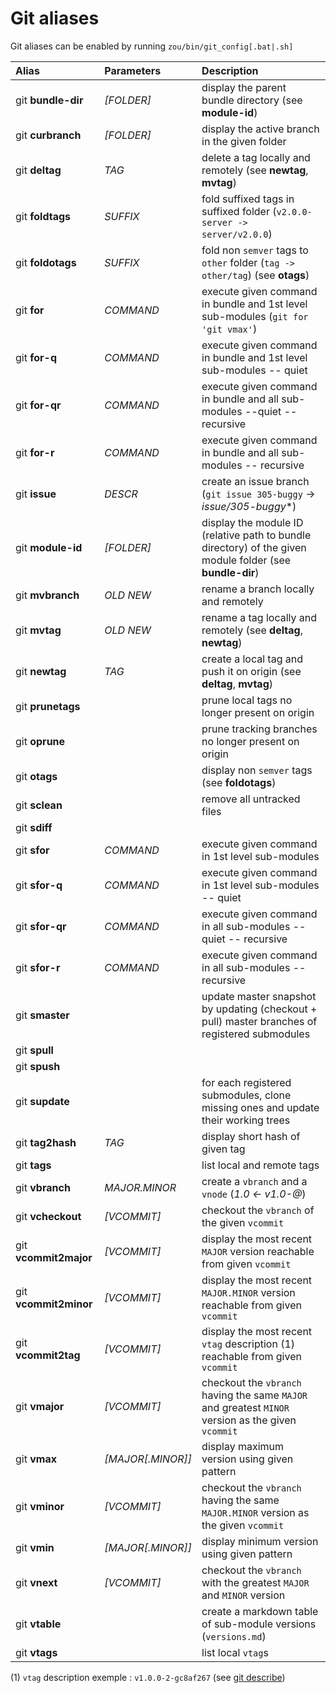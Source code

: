 # Git aliases

Git aliases can be enabled by running `zou/bin/git_config[.bat|.sh]`

| Alias | Parameters | Description
|:-|:-|:-
| git **bundle-dir** | *[FOLDER]* | display the parent bundle directory (see **module-id**)
| git **curbranch** | *[FOLDER]* | display the active branch in the given folder
| git **deltag** | *TAG* | delete a tag locally and remotely (see **newtag**, **mvtag**)
| git **foldtags** | *SUFFIX* | fold suffixed tags in suffixed folder (`v2.0.0-server -> server/v2.0.0`)
| git **foldotags** | *SUFFIX* | fold non `semver` tags to `other` folder (`tag -> other/tag`) (see **otags**)
| git **for** | *COMMAND* | execute given command in bundle and 1st level sub-modules (`git for 'git vmax'`)
| git **for-q** | *COMMAND* | execute given command in bundle and 1st level sub-modules -- quiet
| git **for-qr** | *COMMAND* | execute given command in bundle and all sub-modules --quiet -- recursive
| git **for-r** | *COMMAND* | execute given command in bundle and all sub-modules -- recursive
| git **issue** | *DESCR* | create an issue branch (`git issue 305-buggy` -> *issue/305-buggy**)
| git **module-id** | *[FOLDER]* | display the module ID (relative path to bundle directory) of the given module folder (see **bundle-dir**)
| git **mvbranch** | *OLD NEW* | rename a branch locally and remotely
| git **mvtag** | *OLD NEW* | rename a tag locally and remotely (see **deltag**, **newtag**)
| git **newtag** | *TAG* | create a local tag and push it on origin (see **deltag**, **mvtag**)
| git **prunetags** || prune local tags no longer present on origin
| git **oprune** || prune tracking branches no longer present on origin
| git **otags** || display non `semver` tags (see **foldotags**)
| git **sclean** || remove all untracked files
| git **sdiff** ||
| git **sfor** | *COMMAND* | execute given command in 1st level sub-modules
| git **sfor-q** | *COMMAND* | execute given command in 1st level sub-modules -- quiet
| git **sfor-qr** | *COMMAND* | execute given command in all sub-modules --quiet -- recursive
| git **sfor-r** | *COMMAND* | execute given command in all sub-modules -- recursive
| git **smaster** || update master snapshot by updating (checkout + pull) master branches of registered submodules
| git **spull** ||
| git **spush** ||
| git **supdate** || for each registered submodules, clone missing ones and update their working trees
| git **tag2hash** | *TAG* | display short hash of given tag
| git **tags** || list local and remote tags
| git **vbranch** | *MAJOR.MINOR* | create a `vbranch` and a `vnode` (*1.0 <- v1.0-@*)
| git **vcheckout** | *[VCOMMIT]* | checkout the `vbranch` of the given `vcommit`
| git **vcommit2major** | *[VCOMMIT]* | display the most recent `MAJOR` version reachable from given `vcommit`
| git **vcommit2minor** | *[VCOMMIT]* | display the most recent `MAJOR.MINOR` version reachable from given `vcommit`
| git **vcommit2tag** | *[VCOMMIT]* | display the most recent `vtag` description (1) reachable from given `vcommit`
| git **vmajor** | *[VCOMMIT]* | checkout the `vbranch` having the same `MAJOR` and greatest `MINOR` version as the given `vcommit`
| git **vmax** | *[MAJOR[.MINOR]]* | display maximum version using given pattern
| git **vminor** | *[VCOMMIT]* | checkout the `vbranch` having the same `MAJOR.MINOR` version as the given `vcommit`
| git **vmin** | *[MAJOR[.MINOR]]* | display minimum version using given pattern
| git **vnext** | *[VCOMMIT]* | checkout the `vbranch` with the greatest `MAJOR` and `MINOR` version
| git **vtable** || create a markdown table of sub-module versions (`versions.md`)
| git **vtags** || list local `vtag`s

(1) `vtag` description exemple : `v1.0.0-2-gc8af267` (see [git describe](https://git-scm.com/docs/git-describe))
